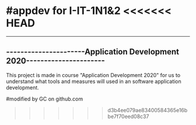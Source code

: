 #appdev for I-IT-1N1&2
<<<<<<< HEAD
=======
------------------------------------------------------------------------
----------------------Application Development 2020----------------------
------------------------------------------------------------------------

This project is made in course "Application Development 2020" for us to 
understand what tools and measures will used in an software application
development. 

#modified by GC on github.com
>>>>>>> d3b4ee079ae83400584365e16bbe7f70eed08c37
